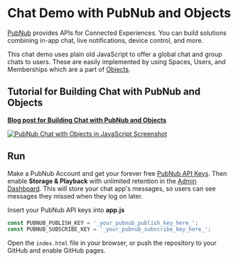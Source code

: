# Chat Demo with PubNub and Objects

[PubNub](https://www.pubnub.com/?devrel_gh=pubnub-objects-js-chat-demo) provides APIs for Connected Experiences. You can build solutions combining in-app chat, live notifications, device control, and more.

This chat demo uses plain old JavaScript to offer a global chat and group chats to users. These are easily implemented by using Spaces, Users, and Memberships which are a part of [Objects](https://www.pubnub.com/docs/web-javascript/pubnub-objects?devrel_gh=pubnub-objects-js-chat-demo).

## Tutorial for Building Chat with PubNub and Objects
**[Blog post for Building Chat with PubNub and Objects](https://www.pubnub.com/blog/?devrel_gh=pubnub-objects-js-chat-demo)**

[![PubNub Chat with Objects in JavaScript Screenshot](https://i.imgur.com/PPyvGDA.png)](https://ajb413.github.io/pubnub-objects-js-chat-demo/)

## Run
Make a PubNub Account and get your forever free [PubNub API Keys](https://dashboard.pubnub.com/signup?devrel_gh=pubnub-objects-js-chat-demo). Then enable **Storage & Playback** with unlimited retention in the [Admin Dashboard](https://dashboard.pubnub.com/?devrel_gh=pubnub-objects-js-chat-demo). This will store your chat app's messages, so users can see messages they missed when they log on later.

Insert your PubNub API keys into **app.js**
```js
const PUBNUB_PUBLISH_KEY = '_your_pubnub_publish_key_here_';
const PUBNUB_SUBSCRIBE_KEY = '_your_pubnub_subscribe_key_here_';
```

Open the `index.html` file in your browser, or push the repository to your GitHub and enable GitHub pages.
